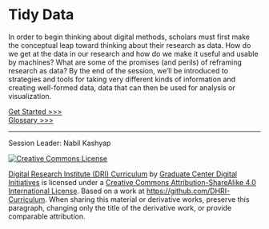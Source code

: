 # Tidy Data

In order to begin thinking about digital methods, scholars must first make the conceptual leap toward thinking about their research as data. How do we get at the data in our research and how do we make it useful and usable by machines? What are some of the promises (and perils) of reframing research as data? By the end of the session, we’ll be introduced to strategies and tools for taking very different kinds of information and creating well-formed data, data that can then be used for analysis or visualization.

[Get Started >>>](sections/concept.md)  
[Glossary >>>](https://github.com/tri-cods/glossary) 

-----

Session Leader: Nabil Kashyap

[![Creative Commons License](https://i.creativecommons.org/l/by-sa/4.0/88x31.png)](http://creativecommons.org/licenses/by-sa/4.0/)

[Digital Research Institute (DRI) Curriculum](http://purl.org/dc/terms/) by [Graduate Center Digital Initiatives](https://gcdi.commons.gc.cuny.edu/) is licensed under a [Creative Commons Attribution-ShareAlike 4.0 International License](http://creativecommons.org/licenses/by-sa/4.0/). Based on a work at <https://github.com/DHRI-Curriculum>. When sharing this material or derivative works, preserve this paragraph, changing only the title of the derivative work, or provide comparable attribution.